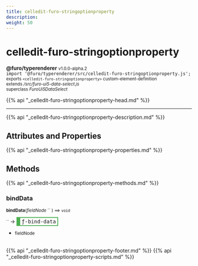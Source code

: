 ```yaml
---
title: celledit-furo-stringoptionproperty
description: 
weight: 50
---
```


# celledit-furo-stringoptionproperty
**@furo/typerenderer** <small>v1.0.0-alpha.2</small>
<br>`import '@furo/typerenderer/src/celledit-furo-stringoptionproperty.js';`<small>
<br>exports `<celledit-furo-stringoptionproperty>` custom-element-definition
<br>extends */src/furo-ui5-data-select.js*
<br>superclass *FuroUi5DataSelect*</small>

{{% api "_celledit-furo-stringoptionproperty-head.md" %}}

****



{{% api "_celledit-furo-stringoptionproperty-description.md" %}}


## Attributes and Properties
{{% api "_celledit-furo-stringoptionproperty-properties.md" %}}




## Methods
{{% api "_celledit-furo-stringoptionproperty-methods.md" %}}


### **bindData**
<small>**bindData**(*fieldNode* `` ) ⟹ `void`</small>

<small>`` </small> →
<span  style="border-width:2px 2px 2px 10px; border-style: solid;border-color:  rgb(76, 175, 80);font-family:monospace; padding:2px 4px;">ƒ-bind-data</span>



- <small>fieldNode </small>
<br><br>




{{% api "_celledit-furo-stringoptionproperty-footer.md" %}}
{{% api "_celledit-furo-stringoptionproperty-scripts.md" %}}
